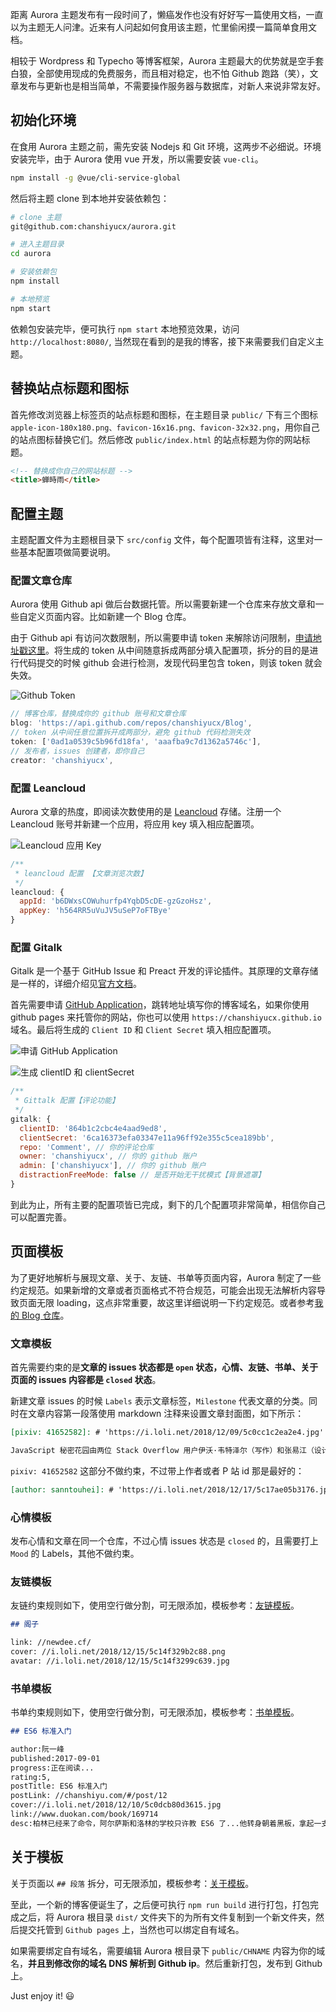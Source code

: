 [author: kieta]: # 'https://i.loli.net/2019/03/05/5c7df7de3b235.jpg'

距离 Aurora 主题发布有一段时间了，懒癌发作也没有好好写一篇使用文档，一直以为主题无人问津。近来有人问起如何食用该主题，忙里偷闲摸一篇简单食用文档。

相较于 Wordpress 和 Typecho 等博客框架，Aurora 主题最大的优势就是空手套白狼，全部使用现成的免费服务，而且相对稳定，也不怕 Github 跑路（笑），文章发布与更新也是相当简单，不需要操作服务器与数据库，对新人来说非常友好。

## 初始化环境

在食用 Aurora 主题之前，需先安装 Nodejs 和 Git 环境，这两步不必细说。环境安装完毕，由于 Aurora 使用 vue 开发，所以需要安装 `vue-cli`。

```bash
npm install -g @vue/cli-service-global
```

然后将主题 clone 到本地并安装依赖包：

```bash
# clone 主题
git@github.com:chanshiyucx/aurora.git

# 进入主题目录
cd aurora

# 安装依赖包
npm install

# 本地预览
npm start
```

依赖包安装完毕，便可执行 `npm start` 本地预览效果，访问 `http://localhost:8080/`, 当然现在看到的是我的博客，接下来需要我们自定义主题。

## 替换站点标题和图标

首先修改浏览器上标签页的站点标题和图标，在主题目录 `public/` 下有三个图标 `apple-icon-180x180.png、favicon-16x16.png、favicon-32x32.png`，用你自己的站点图标替换它们。然后修改 `public/index.html` 的站点标题为你的网站标题。

```html
<!-- 替换成你自己的网站标题 -->
<title>蝉時雨</title>
```

## 配置主题

主题配置文件为主题根目录下 `src/config` 文件，每个配置项皆有注释，这里对一些基本配置项做简要说明。

### 配置文章仓库

Aurora 使用 Github api 做后台数据托管。所以需要新建一个仓库来存放文章和一些自定义页面内容。比如新建一个 Blog 仓库。

由于 Github api 有访问次数限制，所以需要申请 token 来解除访问限制，[申请地址戳这里](https://github.com/settings/tokens/new)。将生成的 token 从中间随意拆成两部分填入配置项，拆分的目的是进行代码提交的时候 github 会进行检测，发现代码里包含 token，则该 token 就会失效。

![Github Token](https://i.loli.net/2019/03/05/5c7df5acb52c9.png)

```javascript
// 博客仓库，替换成你的 github 账号和文章仓库
blog: 'https://api.github.com/repos/chanshiyucx/Blog',
// token 从中间任意位置拆开成两部分，避免 github 代码检测失效
token: ['0ad1a0539c5b96fd18fa', 'aaafba9c7d1362a5746c'],
// 发布者，issues 创建者，即你自己
creator: 'chanshiyucx',
```

### 配置 Leancloud

Aurora 文章的热度，即阅读次数使用的是 [Leancloud](https://leancloud.cn/) 存储。注册一个 Leancloud 账号并新建一个应用，将应用 key 填入相应配置项。

![Leancloud 应用 Key](https://i.loli.net/2019/03/05/5c7e26e25047f.png)

```javascript
/**
 * leancloud 配置 【文章浏览次数】
 */
leancloud: {
  appId: 'b6DWxsCOWuhurfp4YqbD5cDE-gzGzoHsz',
  appKey: 'h564RR5uVuJV5uSeP7oFTBye'
}
```

### 配置 Gitalk

Gitalk 是一个基于 GitHub Issue 和 Preact 开发的评论插件。其原理的文章存储是一样的，详细介绍见[官方文档](https://github.com/gitalk/gitalk/blob/master/readme-cn.md)。

首先需要申请 [GitHub Application](https://github.com/settings/applications/new)，跳转地址填写你的博客域名，如果你使用 github pages 来托管你的网站，你也可以使用 `https://chanshiyucx.github.io` 域名。最后将生成的 `Client ID` 和 `Client Secret` 填入相应配置项。

![申请 GitHub Application](https://i.loli.net/2019/03/05/5c7df5accea95.png)

![生成 clientID 和 clientSecret](https://i.loli.net/2019/03/05/5c7e26e246cf9.png)

```javascript
/**
 * Gittalk 配置【评论功能】
 */
gitalk: {
  clientID: '864b1c2cbc4e4aad9ed8',
  clientSecret: '6ca16373efa03347e11a96ff92e355c5cea189bb',
  repo: 'Comment', // 你的评论仓库
  owner: 'chanshiyucx', // 你的 github 账户
  admin: ['chanshiyucx'], // 你的 github 账户
  distractionFreeMode: false // 是否开始无干扰模式【背景遮罩】
}
```

到此为止，所有主要的配置项皆已完成，剩下的几个配置项非常简单，相信你自己可以配置完善。

## 页面模板

为了更好地解析与展现文章、关于、友链、书单等页面内容，Aurora 制定了一些约定规范。如果新增的文章或者页面格式不符合规范，可能会出现无法解析内容导致页面无限 loading，这点非常重要，故这里详细说明一下约定规范。或者参考[我的 Blog 仓库](https://github.com/chanshiyucx/blog/issues)。

### 文章模板

首先需要约束的是**文章的 issues 状态都是 `open` 状态，心情、友链、书单、关于页面的 issues 内容都是 `closed` 状态**。

新建文章 issues 的时候 `Labels` 表示文章标签，`Milestone` 代表文章的分类。同时在文章内容第一段落使用 markdown 注释来设置文章封面图，如下所示：

```markdown
[pixiv: 41652582]: # 'https://i.loli.net/2018/12/09/5c0cc1c2ea2e4.jpg'

JavaScript 秘密花园由两位 Stack Overflow 用户伊沃·韦特泽尔（写作）和张易江（设计）完成，由三生石上翻译完成，内容短小精炼。这次温故知新，做一番总结。
```

`pixiv: 41652582` 这部分不做约束，不过带上作者或者 P 站 id 那是最好的：

```markdown
[author: sanntouhei]: # 'https://i.loli.net/2018/12/17/5c17ae05b3176.jpg'
```

### 心情模板

发布心情和文章在同一个仓库，不过心情 issues 状态是 `closed` 的，且需要打上 `Mood` 的 Labels，其他不做约束。

### 友链模板

友链约束规则如下，使用空行做分割，可无限添加，模板参考：[友链模板](https://github.com/chanshiyucx/blog/issues/5)。

```markdown
## 阁子

link: //newdee.cf/
cover: //i.loli.net/2018/12/15/5c14f329b2c88.png
avatar: //i.loli.net/2018/12/15/5c14f3299c639.jpg
```

### 书单模板

书单约束规则如下，使用空行做分割，可无限添加，模板参考：[书单模板](https://github.com/chanshiyucx/blog/issues/4)。

```markdown
## ES6 标准入门

author:阮一峰
published:2017-09-01
progress:正在阅读...
rating:5,
postTitle: ES6 标准入门
postLink: //chanshiyu.com/#/post/12
cover://i.loli.net/2018/12/10/5c0dcb80d3615.jpg
link://www.duokan.com/book/169714
desc:柏林已经来了命令，阿尔萨斯和洛林的学校只许教 ES6 了...他转身朝着黑板，拿起一支粉笔，使出全身的力量，写了两个大字：“ES6 万岁！”（《最后一课》）。
```

## 关于模板

关于页面以 `## 段落` 拆分，可无限添加，模板参考：[关于模板](https://github.com/chanshiyucx/blog/issues/3)。

至此，一个新的博客便诞生了，之后便可执行 `npm run build` 进行打包，打包完成之后，将 Aurora 根目录 `dist/` 文件夹下的为所有文件复制到一个新文件夹，然后提交托管到 `Github pages` 上，当然也可以绑定自有域名。

如果需要绑定自有域名，需要编辑 Aurora 根目录下 `public/CHNAME` 内容为你的域名，**并且到修改你的域名 DNS 解析到 Github ip**。然后重新打包，发布到 Github 上。

Just enjoy it! 😃
